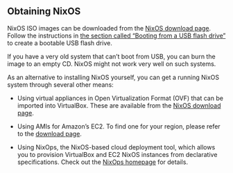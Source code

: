 ## Obtaining NixOS

NixOS ISO images can be downloaded from the [NixOS download page](https://nixos.org/download.html#nixos-iso). Follow the instructions in [the section called “Booting from a USB flash drive”](#sec-booting-from-usb "Booting from a USB flash drive") to create a bootable USB flash drive.

If you have a very old system that can’t boot from USB, you can burn the image to an empty CD. NixOS might not work very well on such systems.

As an alternative to installing NixOS yourself, you can get a running NixOS system through several other means:

- Using virtual appliances in Open Virtualization Format (OVF) that can be imported into VirtualBox. These are available from the [NixOS download page](https://nixos.org/download.html#nixos-virtualbox).

- Using AMIs for Amazon’s EC2. To find one for your region, please refer to the [download page](https://nixos.org/download.html#nixos-amazon).

- Using NixOps, the NixOS-based cloud deployment tool, which allows you to provision VirtualBox and EC2 NixOS instances from declarative specifications. Check out the [NixOps homepage](https://nixos.org/nixops) for details.
